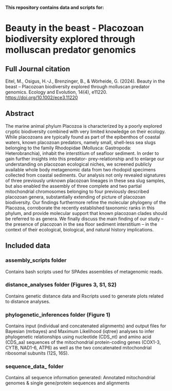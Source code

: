 **This repository contains data and scripts for:**

# Beauty in the beast - Placozoan biodiversity explored through molluscan predator genomics


## Full Journal citation ##

Eitel, M., Osigus, H.-J., Brenzinger, B., & Wörheide, G. (2024). Beauty in the beast – Placozoan biodiversity explored through molluscan predator genomics. Ecology and Evolution, 14(4), e11220.
https://doi.org/10.1002/ece3.11220

## Abstract ##

The marine animal phylum Placozoa is characterized by a poorly explored cryptic biodiversity combined with very limited knowledge on their ecology. While placozoans are typically found as part of the epibenthos of coastal waters, known placozoan predators, namely small, shell-less sea slugs belonging to the family Rhodopidae (Mollusca: Gastropoda: Heterobranchia), inhabit the interstitium of seafloor sediment. In order to gain further insights into this predator- prey-relationship and to enlarge our understanding on placozoan ecological niches, we screened publicly available whole body metagenomic data from two rhodopid specimens collected from coastal sediments. Our analysis not only revealed signatures of three previously unknown placozoan lineages in these sea slug samples, but also enabled the assembly of three complete and two partial mitochondrial chromosomes belonging to four previously described placozoan genera, substantially extending of picture of placozoan biodiversity. Our findings furthermore refine the molecular phylogeny of the Placozoa, corroborate the recently established taxonomic ranks in this phylum, and provide molecular support that known placozoan clades should be referred to as genera. We finally discuss the main finding of our study – the presence of placozoan in the sea floor sediment interstitium – in the context of their ecological, biological, and natural history implications.

## Included data ##



### assembly_scripts folder ### 

Contains bash scripts used for SPAdes assemblies of metagenomic reads.



### distance_analyses folder (Figures 3, S1, S2) ### 

Contains genetic distance data and Rscripts used to generate plots related to distance analyses.



### phylogenetic_inferences folder (Figure 1) ### 

Contains input (individual and concatenated alignments) and output files for Bayesian (mrbayes) and Maximum Likelihood (iqtree) analyses to infer phylogenetic relationships using nucleotide (CDS_nt) and amino acid (CDS_aa) sequences of the mitochondrial protein-coding genes (COX1-3, CYTB, NAD1-6, ATP6) as well as the two concatenated mitochondrial ribosomal subunits (12S, 16S).



### sequence_data_ folder ### 

Contains all sequence information generated: Annotated mitochondrial genomes & single gene/protein sequences and alignments 

